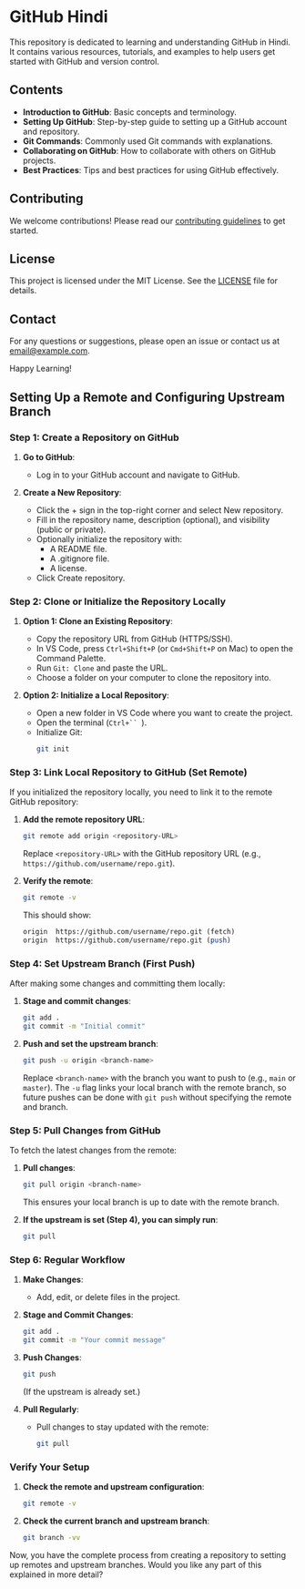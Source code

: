 # GitHub Hindi

This repository is dedicated to learning and understanding GitHub in Hindi. It contains various resources, tutorials, and examples to help users get started with GitHub and version control.

## Contents

- **Introduction to GitHub**: Basic concepts and terminology.
- **Setting Up GitHub**: Step-by-step guide to setting up a GitHub account and repository.
- **Git Commands**: Commonly used Git commands with explanations.
- **Collaborating on GitHub**: How to collaborate with others on GitHub projects.
- **Best Practices**: Tips and best practices for using GitHub effectively.

## Contributing

We welcome contributions! Please read our [contributing guidelines](CONTRIBUTING.md) to get started.

## License

This project is licensed under the MIT License. See the [LICENSE](LICENSE) file for details.

## Contact

For any questions or suggestions, please open an issue or contact us at [email@example.com](mailto:email@example.com).

Happy Learning!

## Setting Up a Remote and Configuring Upstream Branch

### Step 1: Create a Repository on GitHub

1. **Go to GitHub**:
    - Log in to your GitHub account and navigate to GitHub.

2. **Create a New Repository**:
    - Click the + sign in the top-right corner and select New repository.
    - Fill in the repository name, description (optional), and visibility (public or private).
    - Optionally initialize the repository with:
      - A README file.
      - A .gitignore file.
      - A license.
    - Click Create repository.

### Step 2: Clone or Initialize the Repository Locally

1. **Option 1: Clone an Existing Repository**:
    - Copy the repository URL from GitHub (HTTPS/SSH).
    - In VS Code, press `Ctrl+Shift+P` (or `Cmd+Shift+P` on Mac) to open the Command Palette.
    - Run `Git: Clone` and paste the URL.
    - Choose a folder on your computer to clone the repository into.

2. **Option 2: Initialize a Local Repository**:
    - Open a new folder in VS Code where you want to create the project.
    - Open the terminal (`Ctrl+`` `).
    - Initialize Git:
      ```bash
      git init
      ```

### Step 3: Link Local Repository to GitHub (Set Remote)

If you initialized the repository locally, you need to link it to the remote GitHub repository:

1. **Add the remote repository URL**:
    ```bash
    git remote add origin <repository-URL>
    ```
    Replace `<repository-URL>` with the GitHub repository URL (e.g., `https://github.com/username/repo.git`).

2. **Verify the remote**:
    ```bash
    git remote -v
    ```
    This should show:
    ```perl
    origin  https://github.com/username/repo.git (fetch)
    origin  https://github.com/username/repo.git (push)
    ```

### Step 4: Set Upstream Branch (First Push)

After making some changes and committing them locally:

1. **Stage and commit changes**:
    ```bash
    git add .
    git commit -m "Initial commit"
    ```

2. **Push and set the upstream branch**:
    ```bash
    git push -u origin <branch-name>
    ```
    Replace `<branch-name>` with the branch you want to push to (e.g., `main` or `master`). The `-u` flag links your local branch with the remote branch, so future pushes can be done with `git push` without specifying the remote and branch.

### Step 5: Pull Changes from GitHub

To fetch the latest changes from the remote:

1. **Pull changes**:
    ```bash
    git pull origin <branch-name>
    ```
    This ensures your local branch is up to date with the remote branch.

2. **If the upstream is set (Step 4), you can simply run**:
    ```bash
    git pull
    ```

### Step 6: Regular Workflow

1. **Make Changes**:
    - Add, edit, or delete files in the project.

2. **Stage and Commit Changes**:
    ```bash
    git add .
    git commit -m "Your commit message"
    ```

3. **Push Changes**:
    ```bash
    git push
    ```
    (If the upstream is already set.)

4. **Pull Regularly**:
    - Pull changes to stay updated with the remote:
      ```bash
      git pull
      ```

### Verify Your Setup

1. **Check the remote and upstream configuration**:
    ```bash
    git remote -v
    ```

2. **Check the current branch and upstream branch**:
    ```bash
    git branch -vv
    ```

Now, you have the complete process from creating a repository to setting up remotes and upstream branches. Would you like any part of this explained in more detail?